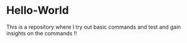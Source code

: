 # Hello-World
This is a repository where I try out basic commands and test and gain insights on the commands !!
